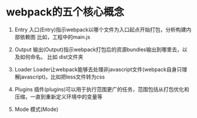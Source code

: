 # webpack的五个核心概念
1. Entry
   入口(Entry)指示webpack以哪个文件为入口起点开始打包，分析构建内部依赖图
   比如，工程中的main.js

2. Output
   输出(Output)指示webpack打包后的资源bundles输出到哪里去，以及如何命名。
   比如 dist文件夹

3. Loader
   Loader让webpack能够去处理非javascript文件(webpack自身只理解javascript)。比如把less文件转为css

4. Plugins
   插件(plugins)可以用于执行范围更广的任务，范围包括从打包优化和压缩，一直到重新定义环境中的变量等

5. Mode
   模式(Mode)